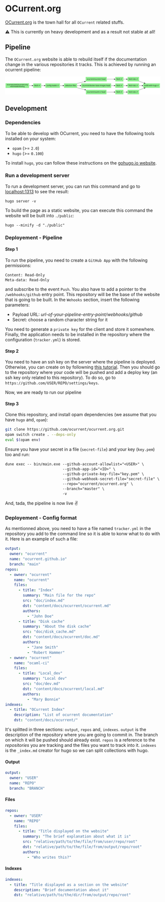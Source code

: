 # OCurrent.org

[OCurrent.org](https://github.com/ocurrent) is the town hall for all `OCurrent` related stuffs.

:warning: This is currently on heavy development and as a result not stable at all!

## Pipeline 

The `OCurrent.org` website is able to rebuild itself if the documentation change in the various repositories it tracks. This is achieved by running an ocurrent pipeline:

![pipeline](doc/pipeline.svg)

## Development

### Dependencies

To be able to develop with OCurrent, you need to have the following tools installed on your system:
 - `opam` (>= `2.0`)
 - `hugo` (>= `0.100`)

To install `hugo`, you can follow these instructions on the [gohugo.io website](https://gohugo.io/getting-started/installing/).

### Run a development server

To run a development server, you can run this command and go to [localhost:1313](http://localhost:1313)
to see the result:
 ```
 hugo server -v
 ```
 
 To build the page as a static website, you can execute this command the website will be built into `./public`:
```
hugo --minify -d "./public"
```

### Deployement - Pipeline

#### Step 1

To run the pipeline, you need to create a `GitHub App` with the following permissions:
```
Content: Read-Only
Meta-data: Read-Only
```
and subscribe to the event `Push`. You also have to add a pointer to the `/webhooks/github` entry point. This repository will be the base of the website that is going to be built.
In the `Wehooks` section, insert the following parameters:
- Payload URL: _url-of-your-pipeline-entry-point/webhooks/github_
- Secret: choose a random character string for it

You need to generate a `private key` for the client and store it somewhere. Finally, the application needs to be installed in the repository where the configuration (`tracker.yml`) is stored.

#### Step 2

You need to have an ssh key on the server where the pipeline is deployed. Otherwise, you can create on by followning [this tutorial](https://docs.github.com/en/authentication/connecting-to-github-with-ssh/generating-a-new-ssh-key-and-adding-it-to-the-ssh-agent).
Then you should go to the repository where your code will be pushed and add a deploy key (an ssh key only related to this repository). To do so, go to `https://github.com/USER/REPO/settings/keys`.

Now, we are ready to run our pipeline

#### Step 3

Clone this repository, and install opam dependencies (we assume that you have `hugo` and, `opam`):
```sh
git clone https://github.com/ocurrent/ocurrent.org.git
opam switch create . --deps-only
eval $(opam env)
```

Ensure you have your secret in a file (`secret-file`) and your key (`key.pem`) too and run:
```
dune exec -- bin/main.exe --github-account-allowlist="<USER>" \
                          --github-app-id="<ID>" \
                          --github-private-key-file="key.pem" \
                          --github-webhook-secret-file="secret-file" \
                          --repo="ocurrent/ocurrent.org" \
                          --branch="master" \
                          -v
```

And, tada, the pipeline is now live :v:

### Deployement - Config format

As mentionned above, you need to have a file named `tracker.yml` in the repository you add to the command line so it is able to konw what to do with it. Here is an example of such a file:
```yaml
output:
  owner: "ocurrent"
  name: "ocurrent.github.io"
  branch: "main"
repos:  
  - owner: "ocurrent"
    name: "ocurrent"
    files:
      - title: "Index"
        summary: "Main file for the repo"
        src: "doc/index.md"
        dst: "content/docs/ocurrent/ocurrent.md"
        authors:
          - "John Doe"
      - title: "Disk cache"
        summary: "About the disk cache"
        src: "doc/disk_cache.md"
        dst: "content/docs/ocurrent/doc.md"
        authors:
          - "Jane Smith"
          - "Robert Hammer"
  - owner: "ocurrent"
    name: "ocaml-ci"
    files:
      - title: "Local_dev"
        summary: "Local dev"
        src: "doc/dev.md"
        dst: "content/docs/ocurrent/local.md"
        authors:
          - "Mary Bonnie"
indexes:
  - title: "OCurrent Index"
    description: "List of ocurrent documentation"
    dst: "content/docs/ocurrent/"
```

It's splitted in three sections: `output`, `repos` and, `indexes`. `output` is the description of the repository where you are going to commit in. The branch on which it will be pushed should already exist. `repos` is a reference to the _repositories_ you are tracking and the files you want to track into it. `indexes` is the `_index.md` creator for hugo so we can split collections with hugo.

#### Output

```yaml
output:
  owner: "USER"
  name: "REPO"
  branch: "BRANCH"
```

#### Files

```yaml
repos:
  - owner: "USER"
    name: "REPO"
    files:
      - title: "Title displayed on the website"
        summary: "The brief explanation about what it is"
        src: "relative/path/to/the/file/from/user/repo/root"
        dst: "relative/path/to/the/file/from/output/repo/root"
        authors:
          - "Who writes this?"
```

#### Indexes

```yaml
indexes:
  - title: "Title displayed as a section on the website"
    description: "Brief documentation about it"
    dst: "relative/path/to/the/dir/from/output/repo/root"

```
